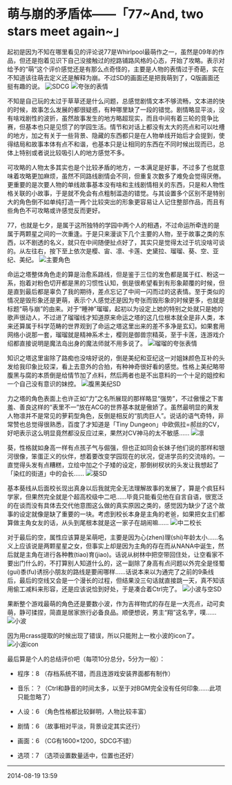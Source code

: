 # 萌与崩的矛盾体——「77~And, two stars meet again~」

起初是因为不知在哪里看见的评论说77是Whirlpool最萌作之一，虽然是09年的作品，但还是抱着见识下自己没接触过的挖路铺路风格的心态，开始了攻略。表示对给予的“萌”这个评价感觉还是有那么点奇怪的，主要是人物的表情过于奇葩，实在不知道该往萌去定义还是解释为崩。不过SD的画面还是把我萌到了，Q版画面还挺有趣的说。
![SDCG][01]
![夸张的表情][02]

不知是自己玩的太过于草草还是什么问题，总感觉剧情文本不够流畅，文本进的快的时候，故事怎么发展的都很疑惑，有种哪里缺了一段的错觉。剧情略显平淡，没有啥戏剧性的波折，虽然故事发生的地方略超现实，而且中间有着三轮的竞争比赛，但基本也只是见惯了的学园生活。情节和对话上都没有太大的亮点和可以吐槽的地方，加之有关于一些背景、隐藏的东西都只是在人物单线开始后才会提到，使得结局和故事本体有点不和谐，也基本只是让相同的东西在不同时候出现而已，总体上特别或者说比较吸引人的地方感觉不多。

可攻略的人物太多其实也是个比较矛盾的地方，一本满足是好事，不过多了也就意味着攻略更加麻烦，虽然不同路线剧情会不同，但重复次数多了难免会觉得厌倦。更重要的是次要人物的单线故事基本没有啥和主线剧情相关的东西，只是和人物性格关联的小故事，于是就不免会有点粗制滥造的错觉。与其设置多个区别不是特别大的角色倒不如单纯打造一两个比较突出的形象更容易让人记住整部作品，而且有些角色不可攻略或许感觉反而更好。

77，也就是七夕，是属于这所独特的学园中两个人的相遇，不过命运所牵连的是属于两颗星之间的一次重逢。于是只来漫谈下几个主要的人物，至于故事之类的东西，以不剧透的名义，就只在中间随便扯点好了，其实只是觉得太过于坑没啥可谈的。从左往右，按下至上依次是樱、宙、凛、卡莲、史黛拉、瑠瑠、葵、空、亚纪、美纪。
![主要角色][03]

命运之塔整体角色走的算是治愈系路线，但是鉴于三位的发色都是属于红、粉这一系，抱着对粉色切开都是黑的习惯性认知，倒是很希望看到有形象颠覆的时候，但是直到最后都是辜负了我的期待，差点忘记了中间一闪而过的这表情。至于类似的情况是毁形象还是更萌，表示个人感觉还是因为夸张而毁形象的时候更多，也就是标题“萌与崩”的由来。对于“睡神”瑠瑠，起初以为设定上她的特别之处就只是她的歌声很动人，不过进了瑠瑠线才知道原来命运之塔的这几位根本就全是非人类，本来还算属于科学范畴的世界观到了命运之塔这里出来的差不多净是玄幻。如果套用网络小说那一套，瑠瑠就是精神系术士，樱则是御兽宗精英，至于卡莲，连游戏介绍都直接说明是魔法岛出身的魔法师就不用多说了。
![瑠瑠的夸张表情][04]

知识之塔这里宙除了路痴也没啥好说的，倒是美纪和亚纪这一对姐妹颜色互补的头发给我印象比较深，看上去意外的合拍，有种神奇很好看的感觉。性格上美纪略带腹黑与腐的本质倒是给情节加了点料，然后两者也是不出意料的一个十足的姐控和一个自己没有意识的妹控。
![腹黑美纪SD][05]

力之塔的角色表面上也许正如“力”之名所展现的那样略显“强势”，不过傲慢之下害羞、善良这样的“表里不一”放在ACG的世界基本就是傲娇了。虽然最明显的黄发人物凛并不是常见的萝莉型角色，反倒是相反的“肌肉巨人”。说话的语气奇特，非常赞也总觉得很熟悉，百度了才知道是「Tiny Dungeon」中欧佩拉=郝丝的CV，好吧表示这么明显竟然都没反应过来，果然对CV神马的太不敏感……
![凛][06]

葵，性格就如身高一样有点孩子气与倔强，但也正如同会长妹子他们说的那样和银河很像，笨蛋正义的伙伴，想着要改变学园现在的状况，促进学员的交流啥的。一直觉得头发有点糟糕，立绘中加之个子矮的设定，那倒树杈状的头发让我想起了「染红的街道」中的会长……
![葵SD][07]

基本葵线从后面校长现出真身以后我就完全无法理解故事的发展了，算是个疯狂科学家，但果然完全就是个超高校级中二吧……毕竟只能看见他在自言自语，很宽泛的在谈而没有具体去交代他意图这么做的真实原因之类的，感觉因为缺少了这个故事的设定就像是缺了重要的一块。考虑到校长本身是主角的老爸，如果把女主们都算做主角女友的话，从头到尾根本就是这一家子在胡闹嘛……
![中二校长][08]

对于最后的空，属性应该算是呆萌吧，主要是因为心(zhen)理(shi)年龄太小……名义上应该说是两颗星星之女，但事实上却是因为主角的存在而从NANA中诞生，然后就是主角在进行各种教(tiao)育(jiao)。话说从树林中把空带回住处，让空看家不要出门什么的，不打算别人知道什么的，这一副除了身高有点问题以外完全是怪蜀(gui)黍(fu)诱拐小朋友的路线是要闹哪样……话说本来以为通完了之前的9条线后，最后的空线又会是一个漫长的过程，但结果没三句话就直接跳一天，真不知该用偷工减料来形容，还是应该说恰到好处，于是凑合着Ctrl完了。
![小波与空SD][09]

果断整个游戏最萌的角色还是要数小波，作为吉祥物式的存在是一大亮点，动可卖萌，静可揉捏，简直是居家旅行必备良品。顺便想说，男主“翔”这名字，噗……
![小波][10]

因为用crass提取的时候出现了错误，所以只能附上一枚小波的icon了。![小波icon][11]

最后算是个人的总结评价吧（每项10分总分，5分为一般）：
* 程序：8	（存档系统不错，而且连游戏安装界面都有制作）
* 音乐：？（Ctrl和静音的时间太多，以至于对BGM完全没有任何印象……此项只能忽略了）
* 人设：6	（角色性格都比较鲜明，人物比较丰富）
* 剧情：6	（故事相对平淡，背景设定其实还行）
* 画面：6	（CG有1600×1200，SDCG不错）
* 选项：7	（选项设置数量适中，位置也还好）

  [01]: http://tennsinn.github.io/img/blog/01/34-01.jpg
  [02]: http://tennsinn.github.io/img/blog/01/34-02.jpg
  [03]: http://tennsinn.github.io/img/blog/01/34-03.jpg
  [04]: http://tennsinn.github.io/img/blog/01/34-04.jpg
  [05]: http://tennsinn.github.io/img/blog/01/34-05.jpg
  [06]: http://tennsinn.github.io/img/blog/01/34-06.jpg
  [07]: http://tennsinn.github.io/img/blog/01/34-07.jpg
  [08]: http://tennsinn.github.io/img/blog/01/34-08.jpg
  [09]: http://tennsinn.github.io/img/blog/01/34-09.jpg
  [10]: http://tennsinn.github.io/img/blog/01/34-10.jpg
  [11]: http://tennsinn.github.io/img/blog/01/34-11.png

----------

2014-08-19 13:59